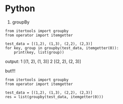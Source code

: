 # Python

1. groupBy

```
from itertools import groupby
from operator import itemgetter

test_data = [(1,2), (1,3), (2,2), (2,3)]
for key, group in groupby(test_data, itemgetter(0)):
    print(key, list(group))
```
output:
1 [(1, 2), (1, 3)]
2 [(2, 2), (2, 3)]

but!!!

```
from itertools import groupby
from operator import itemgetter

test_data = [(1,2), (1,3), (2,2), (2,3)]
res = list(groupby(test_data, itemgetter(0)))

```